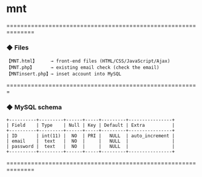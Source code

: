 # mnt
==============================================================

### ◆ Files
```
【MNT.html】     → front-end files (HTML/CSS/JavaScript/Ajax)
【MNT.php】      → existing email check (check the email)
【MNTinsert.php】→ inset account into MySQL 
```

=======================================================

### ◆ MySQL schema
```
+----------+---------+------+-----+---------+----------------+
| Field    | Type    | Null | Key | Default | Extra          |
+----------+---------+------+-----+---------+----------------+
| ID       | int(11) |  NO  | PRI |   NULL  | auto_increment |
| email    |  text   |  NO  |     |   NULL  |                |
| password |  text   |  NO  |     |   NULL  |                |
+----------+---------+------+-----+---------+----------------+
```


==============================================================
